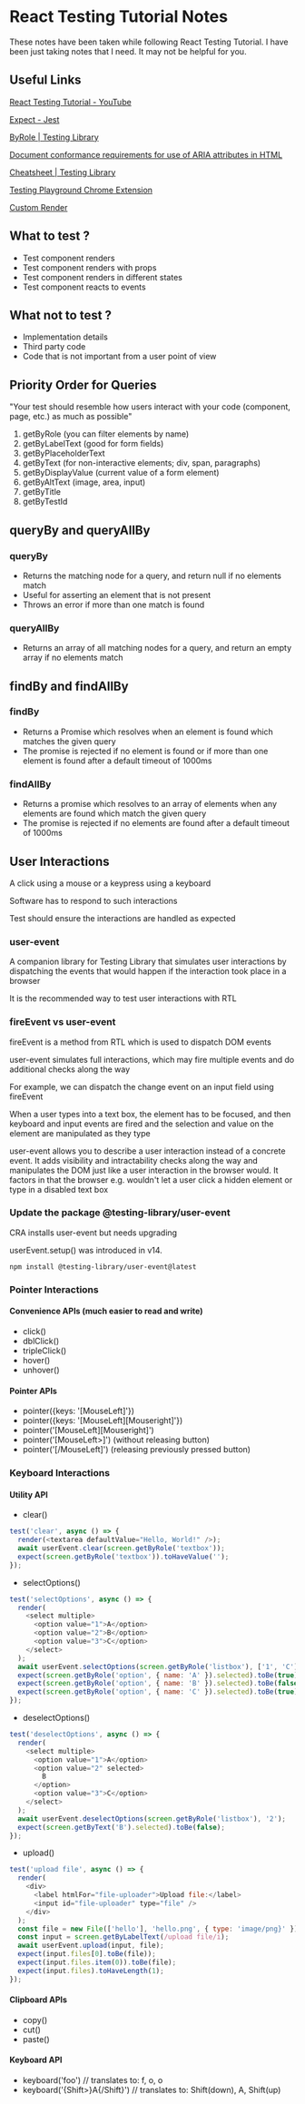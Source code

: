 # React Testing Tutorial Notes

These notes have been taken while following React Testing Tutorial. I have been just taking notes that I need. It may not be helpful for you.

## Useful Links

[React Testing Tutorial - YouTube](https://www.youtube.com/playlist?list=PLC3y8-rFHvwirqe1KHFCHJ0RqNuN61SJd)

[Expect - Jest](https://jestjs.io/docs/expect)

[ByRole | Testing Library](https://testing-library.com/docs/queries/byrole/)

[Document conformance requirements for use of ARIA attributes in HTML](https://www.w3.org/TR/html-aria/#docconformance)

[Cheatsheet | Testing Library](https://testing-library.com/docs/react-testing-library/cheatsheet/)

[Testing Playground Chrome Extension](https://chrome.google.com/webstore/detail/testing-playground/hejbmebodbijjdhflfknehhcgaklhano)

[Custom Render](https://testing-library.com/docs/react-testing-library/setup#custom-render)

## What to test ?

- Test component renders
- Test component renders with props
- Test component renders in different states
- Test component reacts to events

## What not to test ?

- Implementation details
- Third party code
- Code that is not important from a user point of view

## Priority Order for Queries

"Your test should resemble how users interact with your code (component, page, etc.) as much as possible"

1. getByRole (you can filter elements by name)
2. getByLabelText (good for form fields)
3. getByPlaceholderText
4. getByText (for non-interactive elements; div, span, paragraphs)
5. getByDisplayValue (current value of a form element)
6. getByAltText (image, area, input)
7. getByTitle
8. getByTestId

## queryBy and queryAllBy

### queryBy

- Returns the matching node for a query, and return null if no elements match
- Useful for asserting an element that is not present
- Throws an error if more than one match is found

### queryAllBy

- Returns an array of all matching nodes for a query, and return an empty array if no elements match

## findBy and findAllBy

### findBy

- Returns a Promise which resolves when an element is found which matches the given query
- The promise is rejected if no element is found or if more than one element is found after a default timeout of 1000ms

### findAllBy

- Returns a promise which resolves to an array of elements when any elements are found which match the given query
- The promise is rejected if no elements are found after a default timeout of 1000ms

## User Interactions

A click using a mouse or a keypress using a keyboard

Software has to respond to such interactions

Test should ensure the interactions are handled as expected

### user-event

A companion library for Testing Library that simulates user interactions by dispatching the events that would happen if the interaction took place in a browser

It is the recommended way to test user interactions with RTL

### fireEvent vs user-event

fireEvent is a method from RTL which is used to dispatch DOM events

user-event simulates full interactions, which may fire multiple events and do additional checks along the way

For example, we can dispatch the change event on an input field using fireEvent

When a user types into a text box, the element has to be focused, and then keyboard and input events are fired and the selection and value on the element are manipulated as they type

user-event allows you to describe a user interaction instead of a concrete event. It adds visibility and intractability checks along the way and manipulates the DOM just like a user interaction in the browser would. It factors in that the browser e.g. wouldn't let a user click a hidden element or type in a disabled text box

### Update the package @testing-library/user-event

CRA installs user-event but needs upgrading

userEvent.setup() was introduced in v14.

```
npm install @testing-library/user-event@latest
```

### Pointer Interactions

#### Convenience APIs (much easier to read and write)

- click()
- dblClick()
- tripleClick()
- hover()
- unhover()

#### Pointer APIs

- pointer({keys: '[MouseLeft]'})
- pointer({keys: '[MouseLeft][Mouseright]'})
- pointer('[MouseLeft][Mouseright]')
- pointer('[MouseLeft>]') (without releasing button)
- pointer('[/MouseLeft]') (releasing previously pressed button)

### Keyboard Interactions

#### Utility API

- clear()

```js
test('clear', async () => {
  render(<textarea defaultValue="Hello, World!" />);
  await userEvent.clear(screen.getByRole('textbox'));
  expect(screen.getByRole('textbox')).toHaveValue('');
});
```

- selectOptions()

```js
test('selectOptions', async () => {
  render(
    <select multiple>
      <option value="1">A</option>
      <option value="2">B</option>
      <option value="3">C</option>
    </select>
  );
  await userEvent.selectOptions(screen.getByRole('listbox'), ['1', 'C']);
  expect(screen.getByRole('option', { name: 'A' }).selected).toBe(true);
  expect(screen.getByRole('option', { name: 'B' }).selected).toBe(false);
  expect(screen.getByRole('option', { name: 'C' }).selected).toBe(true);
});
```

- deselectOptions()

```js
test('deselectOptions', async () => {
  render(
    <select multiple>
      <option value="1">A</option>
      <option value="2" selected>
        B
      </option>
      <option value="3">C</option>
    </select>
  );
  await userEvent.deselectOptions(screen.getByRole('listbox'), '2');
  expect(screen.getByText('B').selected).toBe(false);
});
```

- upload()

```js
test('upload file', async () => {
  render(
    <div>
      <label htmlFor="file-uploader">Upload file:</label>
      <input id="file-uploader" type="file" />
    </div>
  );
  const file = new File(['hello'], 'hello.png', { type: 'image/png}' });
  const input = screen.getByLabelText(/upload file/i);
  await userEvent.upload(input, file);
  expect(input.files[0].toBe(file));
  expect(input.files.item(0)).toBe(file);
  expect(input.files).toHaveLength(1);
});
```

#### Clipboard APIs

- copy()
- cut()
- paste()

#### Keyboard API

- keyboard('foo') // translates to: f, o, o
- keyboard('{Shift>}A{/Shift}') // translates to: Shift(down), A, Shift(up)
